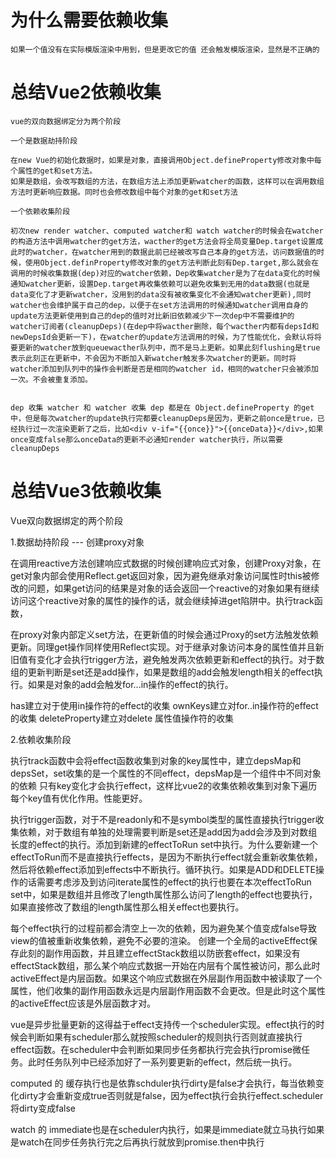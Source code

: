 # 为什么需要依赖收集

```
如果一个值没有在实际模版渲染中用到，但是更改它的值 还会触发模版渲染，显然是不正确的
```

# 总结Vue2依赖收集

```
vue的双向数据绑定分为两个阶段

一个是数据劫持阶段

在new Vue的初始化数据时，如果是对象，直接调用Object.defineProperty修改对象中每个属性的get和set方法。
如果是数组，会改写数组的方法，在数组方法上添加更新watcher的函数，这样可以在调用数组方法时更新响应数据。同时也会修改数组中每个对象的get和set方法

一个依赖收集阶段

初次new render watcher、computed watcher和 watch watcher的时候会在watcher的构造方法中调用watcher的get方法，wacther的get方法会将全局变量Dep.target设置成此时的watcher，在watcher用到的数据此前已经被改写自己本身的get方法，访问数据值的时候，使用Object.definProperty修改对象的get方法判断此刻有Dep.target,那么就会在调用的时候收集数据(dep)对应的watcher依赖，Dep收集watcher是为了在data变化的时候通知watcher更新，设置Dep.target再收集依赖可以避免收集到无用的data数据(也就是data变化了才更新watcher，没用到的data没有被收集变化不会通知watcher更新),同时watcher也会维护属于自己的dep，以便于在set方法调用的时候通知watcher调用自身的update方法更新使用到自己的dep的值时对比新旧依赖减少下一次dep中不需要维护的watcher订阅者(cleanupDeps)(在dep中将wacther删除，每个wacther内都有depsId和newDepsId会更新一下)，在watcher的update方法调用的时候，为了性能优化，会默认将将要更新的watcher放到queuewacther队列中，而不是马上更新。如果此刻flushing是true表示此刻正在更新中，不会因为不断加入新watcher触发多次watcher的更新。同时将watcher添加到队列中的操作会判断是否是相同的watcher id，相同的watcher只会被添加一次。不会被重复添加。


dep 收集 watcher 和 watcher 收集 dep 都是在 Object.defineProperty 的get中，但是每次watcher的update执行完都要cleanupDeps是因为，更新之前once是true，已经执行过一次渲染更新了之后，比如<div v-if="{{once}}">{{onceData}}</div>,如果once变成false那么onceData的更新不必通知render watcher执行，所以需要cleanupDeps
```


# 总结Vue3依赖收集


Vue双向数据绑定的两个阶段

1.数据劫持阶段 --- 创建proxy对象

在调用reactive方法创建响应式数据的时候创建响应式对象，创建Proxy对象，在get对象内部会使用Reflect.get返回对象，因为避免继承对象访问属性时this被修改的问题，如果get访问的结果是对象的话会返回一个reactive的对象如果有继续访问这个reactive对象的属性的操作的话，就会继续掉进get陷阱中。执行track函数，

在proxy对象内部定义set方法，在更新值的时候会通过Proxy的set方法触发依赖更新。同理get操作同样使用Reflect实现。对于继承对象访问本身的属性值并且新旧值有变化才会执行trigger方法，避免触发两次依赖更新和effect的执行。对于数组的更新判断是set还是add操作，如果是数组的add会触发length相关的effect执行。如果是对象的add会触发for...in操作的effect的执行。

has建立对于使用in操作符的effect的收集
ownKeys建立对for..in操作符的effect的收集
deleteProperty建立对delete 属性值操作符的收集

2.依赖收集阶段

执行track函数中会将effect函数收集到对象的key属性中，建立depsMap和depsSet，set收集的是一个属性的不同effect，depsMap是一个组件中不同对象的依赖 只有key变化才会执行effect，这样比vue2的收集依赖收集到对象下遍历每个key值有优化作用。性能更好。

执行trigger函数，对于不是readonly和不是symbol类型的属性直接执行trigger收集依赖，对于数组有单独的处理需要判断是set还是add因为add会涉及到对数组长度的effect的执行。添加到新建的effectToRun set中执行。为什么要新建一个effectToRun而不是直接执行effects，是因为不断执行effect就会重新收集依赖，然后将依赖effect添加到effects中不断执行。循环执行。如果是ADD和DELETE操作的话需要考虑涉及到访问iterate属性的effect的执行也要在本次effectToRun set中，如果是数组并且修改了length属性那么访问了length的effect也要执行，如果直接修改了数组的length属性那么相关effect也要执行。

每个effect执行的过程前都会清空上一次的依赖，因为避免某个值变成false导致view的值被重新收集依赖，避免不必要的渲染。
创建一个全局的activeEffect保存此刻的副作用函数，并且建立effectStack数组以防嵌套effect，如果没有effectStack数组，那么某个响应式数据一开始在内层有个属性被访问，那么此时activeEffect是内层函数。如果这个响应式数据在外层副作用函数中被读取了一个属性，他们收集的副作用函数永远是内层副作用函数不会更改。但是此时这个属性的activeEffect应该是外层函数才对。

vue是异步批量更新的这得益于effect支持传一个scheduler实现。effect执行的时候会判断如果有scheduler那么就按照scheduler的规则执行否则就直接执行effect函数。在scheduler中会判断如果同步任务都执行完会执行promise微任务。此时任务队列中已经添加好了一系列要更新的effect，然后统一执行。

computed 的 缓存执行也是依靠schduler执行dirty是false才会执行，每当依赖变化dirty才会重新变成true否则就是false，因为effect执行会执行effect.scheduler将dirty变成false

watch 的 immediate也是在scheduler内执行，如果是immediate就立马执行如果是watch在同步任务执行完之后再执行就放到promise.then中执行




